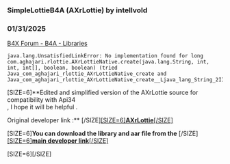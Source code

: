 ### SimpleLottieB4A (AXrLottie) by intellvold
### 01/31/2025
[B4X Forum - B4A - Libraries](https://www.b4x.com/android/forum/threads/165361/)

```B4X
java.lang.UnsatisfiedLinkError: No implementation found for long com.aghajari.rlottie.AXrLottieNative.create(java.lang.String, int, int, int[], boolean, boolean) (tried Java_com_aghajari_rlottie_AXrLottieNative_create and Java_com_aghajari_rlottie_AXrLottieNative_create__Ljava_lang_String_2II_3IZZ)
```

  
  
  
  
[SIZE=6]**Edited and simplified version of the AXrLottie source for compatibility with Api34  
, I hope it will be helpful .   
  
Original developer link :** [/SIZE][[SIZE=6]**AXrLottie**[/SIZE]](https://www.b4x.com/android/forum/threads/axrlottie.126248/)  
  
[SIZE=6]**You can download the library and aar file from the** [/SIZE][[SIZE=6]**main developer link**[/SIZE]](https://www.b4x.com/android/forum/threads/axrlottie.126248/)  
  
[SIZE=6][/SIZE]